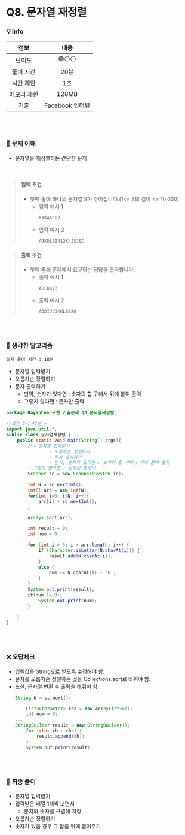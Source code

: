 # Q8. 문자열 재정렬

### 💡 Info

|   정보    |      내용      |
|:-------:|:------------:|
|   난이도   |     🟢⚪⚪     |
|  풀이 시간  |     20분      | 
|  시간 제한  |      1초      |
| 메모리 제한  |    128MB     |
|   기출    | Facebook 인터뷰 |

<br>
<br>

### 💭 문제 이해
- 문자열을 재정렬하는 간단한 문제

<br>

> #### 입력 조건
>  - 첫째 줄에 하나의 문자열 S가 주어집니다.(1<= S의 길이 <= 10,000)
>    - 입력 예시 1
>        ```
>        K1KA5CB7
>        ```
>    - 입력 예시 2
>        ```
>        AJKDLSI412K4JSJ9D
>        ```

> #### 출력 조건
>  - 첫쨰 줄에 문제에서 요구하는 정답을 출력합니다.
>    - 출력 예시 1
>        ```
>        ABCKK13
>        ```
>    - 출력 예시 2
>        ```
>        ADDIJJJKKLSS20
>        ```

<br>
<br>

### 💭 생각한 알고리즘
```실제 풀이 시간 : 18분```

- 문자열 입력받기
- 오름차순 정렬하기
- 문자 출력하기
  - 만약, 숫자가 있다면 : 숫자의 합 구해서 뒤에 붙여 출력
  - 그렇지 않다면 : 문자만 출력

```java
package HayanLee.구현.기출문제.Q8_문자열재정렬;

//오전 2시 42분 ~
import java.util.*;
public class 문자열재정렬 {
    public static void main(String[] args){
        /*- 문자열 입력받기
                - 오름차순 정렬하기
                - 문자 출력하기
                - 만약, 숫자가 있다면 : 숫자의 합 구해서 뒤에 붙여 출력
        - 그렇지 않다면 : 문자만 출력*/
        Scanner sc = new Scanner(System.in);

        int N = sc.nextInt();
        int[] arr = new int[N];
        for(int i=0; i<N; i++){
            arr[i] = sc.nextInt();
        }

        Arrays.sort(arr);

        int result = 0;
        int num = 0;

        for (int i = 0; i < arr.length; i++) {
            if (Character.isLetter(N.charAt(i))) {
                result.add(N.charAt(i));
            }
            else {
                num += N.charAt(i) - '0';
            }
        }
        System.out.print(result);
        if(num != 0){
            System.out.print(num);
        }

    }
}
```

<br>
<br>

### ❌ 오답체크
- 입력값을 String으로 받도록 수정해야 함.
- 문자를 오름차순 정렬하는 것을 Collections.sort로 바꿔야 함.
- 또한, 문자열 변환 후 출력을 해줘야 함.
    ```java
    String N = sc.next();

        List<Character> chs = new ArrayList<>();
        int num = 0;
  ...
  StringBuilder result = new StringBuilder();
        for (char ch : chs) {
            result.append(ch);
        }
        System.out.print(result);
    ```

<br>
<br>

### 💭 최종 풀이
- 문자열 입력받기
- 입력받은 배열 1개씩 보면서
     - 문자와 숫자를 구별해 저장
- 오름차순 정렬하기
- 숫자가 있을 경우 그 합을 뒤에 붙여주기
